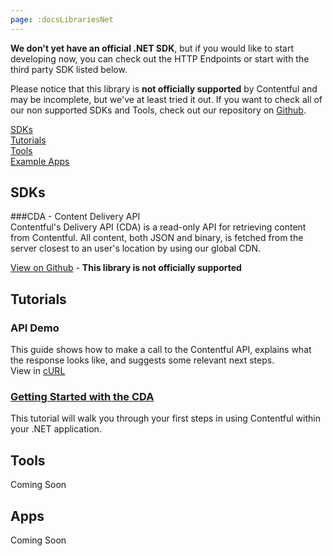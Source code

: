 ```yaml
---
page: :docsLibrariesNet
---
```


**We don't yet have an official .NET SDK**, but if you would like to start developing now, you can check out the HTTP Endpoints or start with the third party SDK listed below.

Please notice that this library is **not officially supported** by Contentful and may be incomplete, but we've at least tried it out.
If you want to check all of our non supported SDKs and Tools, check out our repository on [Github](https://github.com/contentful-labs/awesome-contentful).

[SDKs](#sdks)<br>
[Tutorials](#tutorials)<br>
[Tools](#tools)<br>
[Example Apps](#apps)

## SDKs

###CDA - Content Delivery API<br>
Contentful's Delivery API (CDA) is a read-only API for retrieving content from Contentful. All content, both JSON and binary, is fetched from the server closest to an user's location by using our global CDN.

[View on Github](https://github.com/ryan-codingintrigue/Contentful.NET) - **This library is not officially supported**

## Tutorials

### API Demo
This guide shows how to make a call to the Contentful API, explains what the response looks like, and suggests some relevant next steps.<br>
View in [cURL](/developers/api-demo/curl/)

### [Getting Started with the CDA](https://github.com/ryan-codingintrigue/Contentful.NET)
This tutorial will walk you through your first steps in using Contentful within your .NET application.

## Tools

Coming Soon

## Apps

Coming Soon